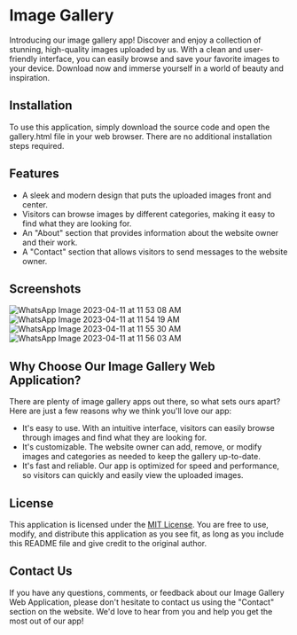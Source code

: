 # Image Gallery
Introducing our image gallery app! Discover and enjoy a collection of stunning, high-quality images uploaded by us. With a clean and user-friendly interface, you can easily browse and save your favorite images to your device. Download now and immerse yourself in a world of beauty and inspiration.
## Installation
To use this application, simply download the source code and open the gallery.html file in your web browser. There are no additional installation steps required.
## Features
* A sleek and modern design that puts the uploaded images front and center.
* Visitors can browse images by different categories, making it easy to find what they are looking for.
* An "About" section that provides information about the website owner and their work.
* A "Contact" section that allows visitors to send messages to the website owner.
## Screenshots

![WhatsApp Image 2023-04-11 at 11 53 08 AM](https://user-images.githubusercontent.com/103419567/231074538-6ddbebf7-b02d-4e1c-b41a-74275d924c11.jpeg)
![WhatsApp Image 2023-04-11 at 11 54 19 AM](https://user-images.githubusercontent.com/103419567/231074934-c1fe4340-13c6-4b4b-a084-0e082a668b7d.jpeg)
![WhatsApp Image 2023-04-11 at 11 55 30 AM](https://user-images.githubusercontent.com/103419567/231074982-2ee1dbbe-14ca-4aaf-8895-3feef4a8bce6.jpeg)
![WhatsApp Image 2023-04-11 at 11 56 03 AM](https://user-images.githubusercontent.com/103419567/231074992-51f567f8-dabf-4d90-afc0-1e06c24e1393.jpeg)

## Why Choose Our Image Gallery Web Application?
There are plenty of image gallery apps out there, so what sets ours apart? Here are just a few reasons why we think you'll love our app:

* It's easy to use. With an intuitive interface, visitors can easily browse through images and find what they are looking for.
* It's customizable. The website owner can add, remove, or modify images and categories as needed to keep the gallery up-to-date.
* It's fast and reliable. Our app is optimized for speed and performance, so visitors can quickly and easily view the uploaded images.
## License
This application is licensed under the [MIT License](https://opensource.org/licenses/MIT). You are free to use, modify, and distribute this application as you see fit, as long as you include this README file and give credit to the original author.
## Contact Us
If you have any questions, comments, or feedback about our Image Gallery Web Application, please don't hesitate to contact us using the "Contact" section on the website. We'd love to hear from you and help you get the most out of our app!
